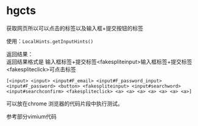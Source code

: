 # hgcts
获取网页所以可以点击的标签以及输入框+提交按钮的标签

使用：`LocalHints.getInputHints()`

返回结果：  
返回结果格式是 输入框标签+提交标签\<fakespliteinput\>输入框标签+提交标签\<fakespliteclick\>可点击标签  
  
  
`[<input> <input> <input#F_email> <input#F_password_input> <input#F_password> <button> <fakespliteinput> <input#searchword> <input#searchconfirm> <fakespliteclick> <a> <a> <a> <a> <a> <a> <a>]`

可以放在chrome 浏览器的代码片段中执行测试。

参考部分vimium代码
